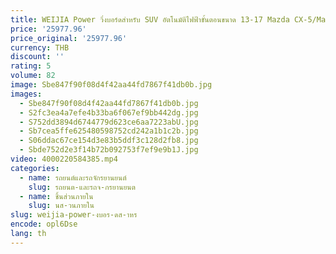 ```yaml
---
title: WEIJIA Power วิ่งบอร์ดสําหรับ SUV อัตโนมัติไฟฟ้าขั้นตอนขนาด 13-17 Mazda CX-5/Mazda CX-8 อะไหล่รถยนต์
price: '25977.96'
price_original: '25977.96'
currency: THB
discount: ''
rating: 5
volume: 82
image: Sbe847f90f08d4f42aa44fd7867f41db0b.jpg
images:
  - Sbe847f90f08d4f42aa44fd7867f41db0b.jpg
  - S2fc3ea4a7efe4b33ba6f067ef9bb442dg.jpg
  - S752dd3894d6744779d623ce6aa7223abU.jpg
  - Sb7cea5ffe625480598752cd242a1b1c2b.jpg
  - S06ddac67ce154d3e83b5ddf3c128d2fb8.jpg
  - Sbde752d2e3f14b72b092753f7ef9e9b1J.jpg
video: 4000220584385.mp4
categories:
  - name: รถยนต์และรถจักรยานยนต์
    slug: รถยนต-และรถจ-กรยานยนต
  - name: ชิ้นส่วนภายใน
    slug: นส-วนภายใน
slug: weijia-power-งบอร-ดส-าหร
encode: opl6Dse
lang: th
---
```

  